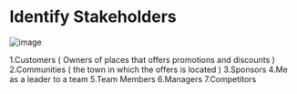#  Identify Stakeholders

![image](https://user-images.githubusercontent.com/44178039/129531352-882deb85-5765-4a73-b062-fd4ad8282913.png)


1.Customers ( Owners of places that offers promotions and discounts ) 
2.Communities ( the town in which the offers is located ) 
3.Sponsors
4.Me as a leader to a team
5.Team Members
6.Managers
7.Competitors


